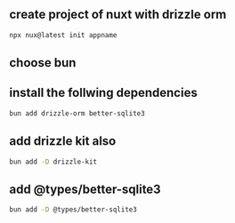 ## create project of nuxt with drizzle orm 
```sh
npx nux@latest init appname
```
## choose bun

## install the follwing dependencies 
```sh
bun add drizzle-orm better-sqlite3
```
## add drizzle kit also
```sh
bun add -D drizzle-kit
```
## add @types/better-sqlite3
```sh
bun add -D @types/better-sqlite3
```

